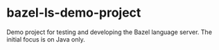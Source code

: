 # bazel-ls-demo-project

Demo project for testing and developing the Bazel language server.
The initial focus is on Java only.

